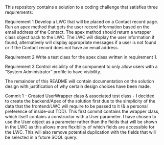 This repository contains a solution to a coding challenge that satisfies three requirements:

Requirement 1 Develop a LWC that will be placed on a Contact record page. Run an apex method that gets the user record information based on the email address of the Contact. The apex method should return a wrapper class object back to the LWC. The LWC will display the user information if found, alternatively will display appropriate messages if a user is not found or if the Contact record does not have an email address.

Requirement 2 Write a test class for the apex class written in requirement 1.

Requirement 3 Control visibility of the component to only allow users with a “System Administrator” profile to have visibility.

The remainder of this README will contain documentation on the solution design with justification of why certain design choices have been made.

Commit 1 - Created UserWrapper class & associated test class -
    I decided to create the backend/Apex of the solution first due to the simplicity of the data that the frontend/LWC will require to be passed to it (& a personal preference of inside-out TDD). 
    This first commit contains the wrapper class, which itself contains a constructor with a User parameter. I have chosen to use the User object as a parameter rather than the fields that will be shown in the LWC as this allows more flexibility of which fields are accessible for the LWC. This will also remove potential duplication with the fields that will be selected in a future SOQL query.